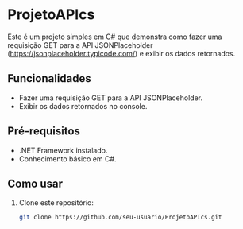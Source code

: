 # ProjetoAPIcs

Este é um projeto simples em C# que demonstra como fazer uma requisição GET para a API JSONPlaceholder (https://jsonplaceholder.typicode.com/) e exibir os dados retornados.

## Funcionalidades

- Fazer uma requisição GET para a API JSONPlaceholder.
- Exibir os dados retornados no console.

## Pré-requisitos

- .NET Framework instalado.
- Conhecimento básico em C#.

## Como usar

1. Clone este repositório:

   ```bash
   git clone https://github.com/seu-usuario/ProjetoAPIcs.git

